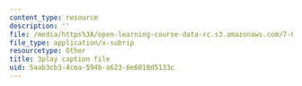 ```yaml
---
content_type: resource
description: ''
file: /media/https%3A/open-learning-course-data-rc.s3.amazonaws.com/7-012-introduction-to-biology-fall-2004/5aab3cb34cea594ba6236e6818d5133c_xN-sQdVaDr4.vtt
file_type: application/x-subrip
resourcetype: Other
title: 3play caption file
uid: 5aab3cb3-4cea-594b-a623-6e6818d5133c
---
```

